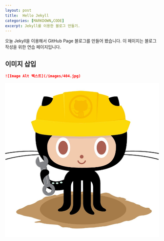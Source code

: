 ```yaml
---
layout: post
title:  Hello Jekyll
categories: [MARKDOWN,CODE]
excerpt: Jekyll를 이용한 블로그 만들기.
---
```


오늘 Jekyll을 이용해서 GitHub Page 블로그를 만들어 봤습니다. 이 페이지는 블로그 작성을 위한 연습 페이지입니다.

## 이미지 삽입 
```md
![Image Alt 텍스트](/images/404.jpg)
```

![Image Alt 텍스트](/images/404.jpg)
